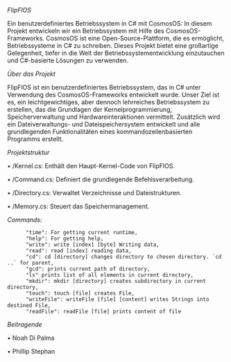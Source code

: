 *FlipFlOS*


Ein benutzerdefiniertes Betriebssystem in C# mit CosmosOS:
In diesem Projekt entwickeln wir ein Betriebssystem mit Hilfe des CosmosOS-Frameworks. CosmosOS ist eine Open-Source-Plattform,
die es ermöglicht, Betriebssysteme in C# zu schreiben. Dieses Projekt bietet eine großartige Gelegenheit, tiefer in die
Welt der Betriebssystementwicklung einzutauchen und C#-basierte Lösungen zu verwenden.

*Über das Projekt*

FlipFlOS ist ein benutzerdefiniertes Betriebssystem, das in C# unter Verwendung des 
CosmosOS-Frameworks entwickelt wurde. Unser Ziel ist es, ein leichtgewichtiges, aber dennoch lehrreiches Betriebssystem zu erstellen, das 
die Grundlagen der Kernelprogrammierung, Speicherverwaltung und Hardwareinteraktionen vermittelt. Zusätzlich wird 
ein Dateiverwaltungs- und Dateispeichersystem entwickelt und alle grundlegenden Funktionalitäten eines kommandozeilenbasierten Programms erstellt.

*Projektstruktur*

•	/Kernel.cs: Enthält den Haupt-Kernel-Code von FlipFlOS.

•	/Command.cs: Definiert die grundlegende Befehlsverarbeitung.

•	/Directory.cs: Verwaltet Verzeichnisse und Dateistrukturen.

•	/Memory.cs: Steuert das Speichermanagement.


*Commands:*

          "time": For getting current runtime,
          "help": For getting help,
          "write": write [index] [byte] Writing data,
          "read": read [index] reading data,
          "cd": cd [directory] changes directory to chosen directory. `cd ..` for parent,
          "gcd": prints current path of directory,
          "ls" prints list of all elements in current directory,
          "mkdir": mkdir [directory] creates subdirectory in current directory,
          "touch": touch [file] creates File,
          "writeFile": writeFile [file] [content] writes Strings into destined File,
          "readFile": readFile [file] prints content of file


*Beitragende*

•	Noah Di Palma

•	Phillip Stephan
